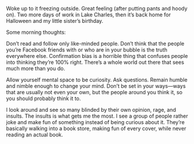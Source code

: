 
Woke up to it freezing outside. Great feeling (after putting pants and hoody on). Two more days of work in Lake Charles, then it’s back home for Halloween and my little sister’s birthday.

Some morning thoughts:

Don’t read and follow only like-minded people. Don’t think that the people you’re Facebook friends with or who are in your bubble is the truth everywhere else. Confirmation bias is a horrible thing that confuses people into thinking they’re 100% right. There’s a whole world out there that sees much more than you do.

Allow yourself mental space to be curiosity. Ask questions. Remain humble and nimble enough to change your mind. Don’t be set in your ways—ways that are usually not even your own, but the people around you think it, so you should probably think it to.

I look around and see so many blinded by their own opinion, rage, and insults. The insults is what gets me the most. I see a group of people rather joke and make fun of something instead of being curious about it. They’re basically walking into a book store, making fun of every cover, while never reading an actual book.